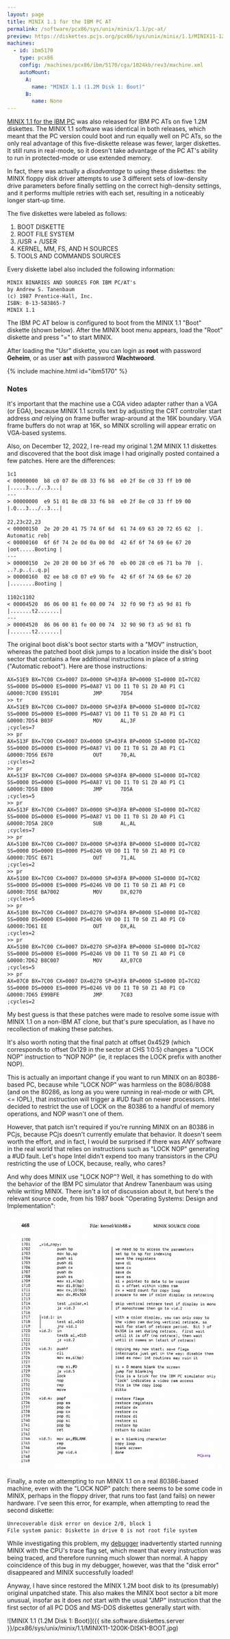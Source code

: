 ```yaml
---
layout: page
title: MINIX 1.1 for the IBM PC AT
permalink: /software/pcx86/sys/unix/minix/1.1/pc-at/
preview: https://diskettes.pcjs.org/pcx86/sys/unix/minix/1.1/MINIX11-1200K-DISK1-BOOT.jpg
machines:
  - id: ibm5170
    type: pcx86
    config: /machines/pcx86/ibm/5170/cga/1024kb/rev3/machine.xml
    autoMount:
      A:
        name: "MINIX 1.1 (1.2M Disk 1: Boot)"
      B:
        name: None
---
```


[MINIX 1.1 for the IBM PC](../) was also released for IBM PC ATs on five 1.2M diskettes.  The MINIX 1.1 software was
identical in both releases, which meant that the PC version could boot and run equally well on PC ATs, so the only real
advantage of this five-diskette release was fewer, larger diskettes.  It still runs in real-mode, so it doesn't take
advantage of the PC AT's ability to run in protected-mode or use extended memory.

In fact, there was actually a *disadvantage* to using these diskettes: the MINIX floppy disk driver attempts to
use 3 different sets of low-density drive parameters before finally settling on the correct high-density settings, and it
performs multiple retries with each set, resulting in a noticeably longer start-up time.

The five diskettes were labeled as follows:

 1. BOOT DISKETTE
 2. ROOT FILE SYSTEM
 3. /USR + /USER
 4. KERNEL, MM, FS, AND H SOURCES
 5. TOOLS AND COMMANDS SOURCES

Every diskette label also included the following information:

	MINIX BINARIES AND SOURCES FOR IBM PC/AT's
	by Andrew S. Tanenbaum
	(c) 1987 Prentice-Hall, Inc.
	ISBN: 0-13-583865-7
	MINIX 1.1

The IBM PC AT below is configured to boot from the MINIX 1.1 "Boot" diskette (shown below).  After the MINIX
boot menu appears, load the "Root" diskette and press "=" to start MINIX.

After loading the "Usr" diskette, you can login as **root** with password **Geheim**, or as user **ast** with password
**Wachtwoord**.

{% include machine.html id="ibm5170" %}

### Notes

It's important that the machine use a CGA video adapter rather than a VGA (or EGA), because MINIX 1.1 scrolls text by
adjusting the CRT controller start address *and* relying on frame buffer wrap-around at the 16K boundary.  VGA frame buffers
do not wrap at 16K, so MINIX scrolling will appear erratic on VGA-based systems.

Also, on December 12, 2022, I re-read my original 1.2M MINIX 1.1 diskettes and discovered that the boot disk image I had
originally posted contained a few patches.  Here are the differences:

    1c1
    < 00000000  b8 c0 07 8e d8 33 f6 b8  e0 2f 8e c0 33 ff b9 00  |.....3.../..3...|
    ---
    > 00000000  e9 51 01 8e d8 33 f6 b8  e0 2f 8e c0 33 ff b9 00  |.Q...3.../..3...|

    22,23c22,23
    < 00000150  2e 20 20 41 75 74 6f 6d  61 74 69 63 20 72 65 62  |.  Automatic reb|
    < 00000160  6f 6f 74 2e 0d 0a 00 0d  42 6f 6f 74 69 6e 67 20  |oot.....Booting |
    ---
    > 00000150  2e 20 20 00 b0 3f e6 70  eb 00 28 c0 e6 71 ba 70  |.  ..?.p..(..q.p|
    > 00000160  02 ee b8 c0 07 e9 9b fe  42 6f 6f 74 69 6e 67 20  |........Booting |

    1102c1102
    < 00004520  86 06 00 81 fe 00 00 74  32 f0 90 f3 a5 9d 81 fb  |.......t2.......|
    ---
    > 00004520  86 06 00 81 fe 00 00 74  32 90 90 f3 a5 9d 81 fb  |.......t2.......|

The original boot disk's boot sector starts with a "MOV" instruction, whereas the patched boot disk jumps
to a location inside the disk's boot sector that contains a few additional instructions in place of a string
("Automatic reboot").  Here are those instructions:

    AX=51E9 BX=7C00 CX=0007 DX=0000 SP=03FA BP=0000 SI=0000 DI=7C02 
    SS=0000 DS=0000 ES=0000 PS=0A87 V1 D0 I1 T0 S1 Z0 A0 P1 C1 
    &0000:7C00 E95101           JMP      7D54
    >> tr
    AX=51E9 BX=7C00 CX=0007 DX=0000 SP=03FA BP=0000 SI=0000 DI=7C02 
    SS=0000 DS=0000 ES=0000 PS=0A87 V1 D0 I1 T0 S1 Z0 A0 P1 C1 
    &0000:7D54 B03F             MOV      AL,3F                    ;cycles=7
    >> pr
    AX=513F BX=7C00 CX=0007 DX=0000 SP=03FA BP=0000 SI=0000 DI=7C02 
    SS=0000 DS=0000 ES=0000 PS=0A87 V1 D0 I1 T0 S1 Z0 A0 P1 C1 
    &0000:7D56 E670             OUT      70,AL                    ;cycles=2
    >> pr
    AX=513F BX=7C00 CX=0007 DX=0000 SP=03FA BP=0000 SI=0000 DI=7C02 
    SS=0000 DS=0000 ES=0000 PS=0A87 V1 D0 I1 T0 S1 Z0 A0 P1 C1 
    &0000:7D58 EB00             JMP      7D5A                     ;cycles=5
    >> pr
    AX=513F BX=7C00 CX=0007 DX=0000 SP=03FA BP=0000 SI=0000 DI=7C02 
    SS=0000 DS=0000 ES=0000 PS=0A87 V1 D0 I1 T0 S1 Z0 A0 P1 C1 
    &0000:7D5A 28C0             SUB      AL,AL                    ;cycles=7
    >> pr
    AX=5100 BX=7C00 CX=0007 DX=0000 SP=03FA BP=0000 SI=0000 DI=7C02 
    SS=0000 DS=0000 ES=0000 PS=0246 V0 D0 I1 T0 S0 Z1 A0 P1 C0 
    &0000:7D5C E671             OUT      71,AL                    ;cycles=2
    >> pr
    AX=5100 BX=7C00 CX=0007 DX=0000 SP=03FA BP=0000 SI=0000 DI=7C02 
    SS=0000 DS=0000 ES=0000 PS=0246 V0 D0 I1 T0 S0 Z1 A0 P1 C0 
    &0000:7D5E BA7002           MOV      DX,0270                  ;cycles=5
    >> pr
    AX=5100 BX=7C00 CX=0007 DX=0270 SP=03FA BP=0000 SI=0000 DI=7C02 
    SS=0000 DS=0000 ES=0000 PS=0246 V0 D0 I1 T0 S0 Z1 A0 P1 C0 
    &0000:7D61 EE               OUT      DX,AL                    ;cycles=2
    >> pr
    AX=5100 BX=7C00 CX=0007 DX=0270 SP=03FA BP=0000 SI=0000 DI=7C02 
    SS=0000 DS=0000 ES=0000 PS=0246 V0 D0 I1 T0 S0 Z1 A0 P1 C0 
    &0000:7D62 B8C007           MOV      AX,07C0                  ;cycles=5
    >> pr
    AX=07C0 BX=7C00 CX=0007 DX=0270 SP=03FA BP=0000 SI=0000 DI=7C02 
    SS=0000 DS=0000 ES=0000 PS=0246 V0 D0 I1 T0 S0 Z1 A0 P1 C0 
    &0000:7D65 E99BFE           JMP      7C03                     ;cycles=2

My best guess is that these patches were made to resolve some issue with MINIX 1.1 on a non-IBM AT clone, but that's
pure speculation, as I have no recollection of making these patches.

It's also worth noting that the final patch at offset 0x4529 (which corresponds to offset 0x129 in the sector
at CHS 1:0:5) changes a "LOCK NOP" instruction to "NOP NOP" (ie, it replaces the LOCK prefix with another NOP).

This is actually an important change if you want to run MINIX on an 80386-based PC, because while "LOCK NOP" was harmless
on the 8086/8088 (and on the 80286, as long as you were running in real-mode or with CPL <= IOPL), that instruction will
trigger a #UD fault on newer processors.  Intel decided to restrict the use of LOCK on the 80386 to a handful of
memory operations, and NOP wasn't one of them.

However, that patch isn't required if you're running MINIX on an 80386 in PCjs, because PCjs doesn't currently emulate
that behavior.  It doesn't seem worth the effort, and in fact, I would be surprised if there was *ANY* software in the
real world that relies on instructions such as "LOCK NOP" generating a #UD fault.  Let's hope Intel didn't expend too many
transistors in the CPU restricting the use of LOCK, because, really, who cares?

And why does MINIX use "LOCK NOP"?  Well, it has something to do with the behavior of the IBM PC simulator
that Andrew Tanenbaum was using while writing MINIX.  There isn't a lot of discussion about it, but here's the
relevant source code, from his 1987 book "Operating Systems: Design and Implementation":

![MINIX Textbook, p.468](minix-textbook-p468.jpg)

Finally, a note on attempting to run MINIX 1.1 on a real 80386-based machine, even with the "LOCK NOP" patch: there
seems to be some code in MINIX, perhaps in the floppy driver, that runs too fast (and fails) on newer hardware. 
I've seen this error, for example, when attempting to read the second diskette:

    Unrecoverable disk error on device 2/0, block 1  
    File system panic: Diskette in drive 0 is not root file system

While investigating this problem, my [debugger](https://github.com/jeffpar/spy) inadvertently started running
MINIX with the CPU's trace flag set, which meant that every instruction was being traced, and therefore running much
slower than normal.  A happy coincidence of this bug in my debugger, however, was that the "disk error" disappeared
and MINIX successfully loaded!

Anyway, I have since restored the MINIX 1.2M boot disk to its (presumably) original unpatched state.
This also makes the MINIX boot sector a bit more unusual, insofar as it does *not* start with the usual "JMP" instruction
that the first sector of all PC DOS and MS-DOS diskettes generally start with.

![MINIX 1.1 (1.2M Disk 1: Boot)]({{ site.software.diskettes.server }}/pcx86/sys/unix/minix/1.1/MINIX11-1200K-DISK1-BOOT.jpg)
